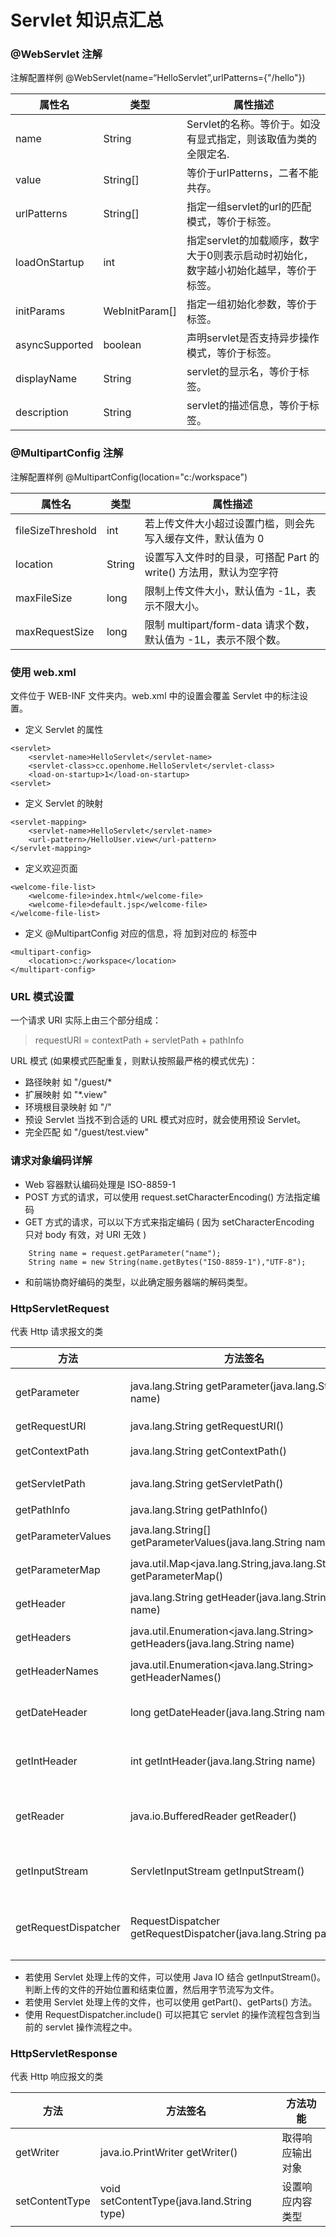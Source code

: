 # Servlet 知识点汇总

### @WebServlet 注解
注解配置样例 @WebServlet(name=“HelloServlet”,urlPatterns={"/hello"})

属性名|类型|属性描述
---|---|---
name|String|Servlet的名称。等价于<Servlet-name>。如没有显式指定，则该取值为类的全限定名.
value|String[]|等价于urlPatterns，二者不能共存。
urlPatterns|String[]|指定一组servlet的url的匹配模式，等价于<url-pattern>标签。
loadOnStartup|int|指定servlet的加载顺序，数字大于0则表示启动时初始化，数字越小初始化越早，等价于<load-on-startup>标签。
initParams|WebInitParam[]|指定一组初始化参数，等价于<init-param>标签。
asyncSupported|boolean|声明servlet是否支持异步操作模式，等价于<async-supported>标签。
displayName|String|servlet的显示名，等价于<display-name>标签。
description|String|servlet的描述信息，等价于<description>标签。

### @MultipartConfig 注解
注解配置样例 @MultipartConfig(location="c:/workspace")

属性名|类型|属性描述
---|---|---
fileSizeThreshold|int|若上传文件大小超过设置门槛，则会先写入缓存文件，默认值为 0
location|String|设置写入文件时的目录，可搭配 Part 的 write() 方法用，默认为空字符
maxFileSize|long|限制上传文件大小，默认值为 -1L，表示不限大小。
maxRequestSize|long|限制 multipart/form-data 请求个数，默认值为 -1L，表示不限个数。

### 使用 web.xml
文件位于 WEB-INF 文件夹内。web.xml 中的设置会覆盖 Servlet 中的标注设置。
- 定义 Servlet 的属性
```
<servlet>
    <servlet-name>HelloServlet</servlet-name>
    <servlet-class>cc.openhome.HelloServlet</servlet-class>
    <load-on-startup>1</load-on-startup>
<servlet>
```
- 定义 Servlet 的映射
```
<servlet-mapping>
    <servlet-name>HelloServlet</servlet-name>
    <url-pattern>/HelloUser.view</url-pattern>
</servlet-mapping>
```
- 定义欢迎页面
```
<welcome-file-list>
    <welcome-file>index.html</welcome-file>
    <welcome-file>default.jsp</welcome-file>
</welcome-file-list>
```
- 定义 @MultipartConfig 对应的信息，将 <multipart-config> 加到对应的 <servlet> 标签中
```
<multipart-config>
    <location>c:/workspace</location>
</multipart-config>
```

### URL 模式设置
一个请求 URI 实际上由三个部分组成：
> requestURI = contextPath + servletPath + pathInfo

URL 模式 (如果模式匹配重复，则默认按照最严格的模式优先)：
- 路径映射          如 "/guest/*
- 扩展映射          如 "*.view"
- 环境根目录映射    如 "/"
- 预设 Servlet      当找不到合适的 URL 模式对应时，就会使用预设 Servlet。
- 完全匹配          如 "/guest/test.view"

### 请求对象编码详解
- Web 容器默认编码处理是 ISO-8859-1
- POST 方式的请求，可以使用 request.setCharacterEncoding() 方法指定编码
- GET 方式的请求，可以以下方式来指定编码 ( 因为 setCharacterEncoding 只对 body 有效，对 URI 无效 )
```
    String name = request.getParameter("name");
    String name = new String(name.getBytes("ISO-8859-1"),"UTF-8");
```
- 和前端协商好编码的类型，以此确定服务器端的解码类型。

### HttpServletRequest
代表 Http 请求报文的类

方法|方法签名|方法功能
---|---|---
getParameter|java.lang.String getParameter(java.lang.String name)|返回请求参数，如果不存在则返回 null
getRequestURI|java.lang.String getRequestURI()|获取请求 URI
getContextPath|java.lang.String getContextPath()|获取环境路径 contextPath
getServletPath|java.lang.String getServletPath()|获取 Servlet 路径
getPathInfo|java.lang.String getPathInfo()|获取路径信息
getParameterValues|java.lang.String[] getParameterValues(java.lang.String name)|获取同一请求名称的多个值
getParameterMap|java.util.Map<java.lang.String,java.lang.String[]> getParameterMap()|将请求参数以 Map 形式返回
getHeader|java.lang.String getHeader(java.lang.String name)|返回 Http 请求首部
getHeaders|java.util.Enumeration<java.lang.String> getHeaders(java.lang.String name)|返回同一首部参数的多个值
getHeaderNames|java.util.Enumeration<java.lang.String> getHeaderNames()|返回所有 Http 首部参数名
getDateHeader|long getDateHeader(java.lang.String name)|将 Http 首部特定参数的值转换为 Date 的值
getIntHeader|int getIntHeader(java.lang.String name)|将 Http 首部特定参数的值转换为 int
getReader|java.io.BufferedReader getReader()|取得 BufferedReader 来读取请求的 Body 数据
getInputStream|ServletInputStream getInputStream()|返回请求报文主体的二进制字节数据
getRequestDispatcher|RequestDispatcher getRequestDispatcher(java.lang.String path)|获得请求分配器，可以转发或包含相对的 URL 地址


- 若使用 Servlet 处理上传的文件，可以使用 Java IO 结合 getInputStream()。判断上传的文件的开始位置和结束位置，然后用字节流写为文件。
- 若使用 Servlet 处理上传的文件，也可以使用 getPart()、getParts() 方法。
- 使用 RequestDispatcher.include() 可以把其它 servlet 的操作流程包含到当前的 servlet 操作流程之中。


### HttpServletResponse
代表 Http 响应报文的类

方法|方法签名|方法功能
---|---|---
getWriter|java.io.PrintWriter getWriter()|取得响应输出对象
setContentType|void setContentType(java.land.String type)|设置响应内容类型